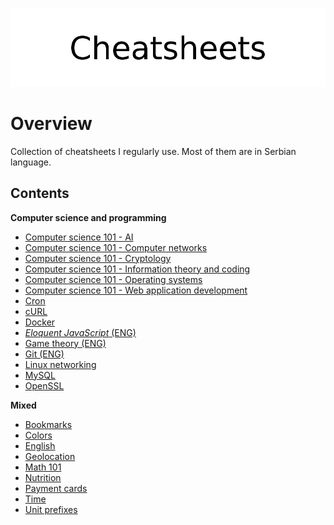 <p align="center">
	<img src="assets/logo.png" alt="Cheatsheets">
</p>

# Overview

Collection of cheatsheets I regularly use. Most of them are in Serbian language. 

## Contents

**Computer science and programming**

- [Computer science 101 - AI](docs/compsci/artificial_intelligence/)
- [Computer science 101 - Computer networks](docs/compsci/computer_networks/)
- [Computer science 101 - Cryptology](docs/compsci/cryptology/)
- [Computer science 101 - Information theory and coding](docs/compsci/information_theory/)
- [Computer science 101 - Operating systems](docs/compsci/operating_systems/)
- [Computer science 101 - Web application development](docs/compsci/web_application_development.md)
- [Cron](docs/crontab.md)
- [cURL](docs/curl.md)
- [Docker](docs/docker/)
- [*Eloquent JavaScript* (ENG)](docs/ejs/)
- [Game theory (ENG)](docs/gt/)
- [Git (ENG)](docs/git.md)
- [Linux networking](docs/linux_networking.md)
- [MySQL](docs/mysql/)
- [OpenSSL](docs/openssl/)

**Mixed**

- [Bookmarks](docs/misc/bookmarks.md)
- [Colors](docs/misc/colors.md)
- [English](docs/misc/english/)
- [Geolocation](docs/misc/geolocation.md)
- [Math 101](docs/misc/math.md)
- [Nutrition](docs/misc/nutrition.md)
- [Payment cards](docs/misc/payment_cards.md)
- [Time](docs/misc/time.md)
- [Unit prefixes](docs/misc/unit_prefixes.md)

